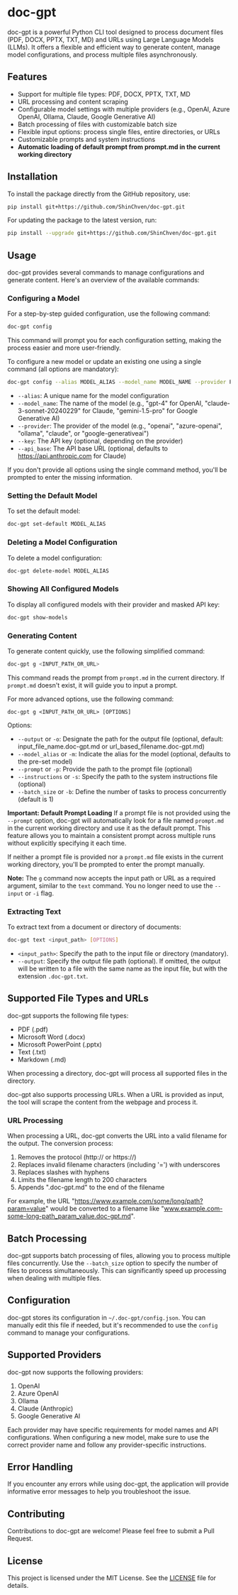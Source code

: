 # doc-gpt

doc-gpt is a powerful Python CLI tool designed to process document files (PDF, DOCX, PPTX, TXT, MD) and URLs using Large Language Models (LLMs). It offers a flexible and efficient way to generate content, manage model configurations, and process multiple files asynchronously.

## Features

- Support for multiple file types: PDF, DOCX, PPTX, TXT, MD
- URL processing and content scraping
- Configurable model settings with multiple providers (e.g., OpenAI, Azure OpenAI, Ollama, Claude, Google Generative AI)
- Batch processing of files with customizable batch size
- Flexible input options: process single files, entire directories, or URLs
- Customizable prompts and system instructions
- **Automatic loading of default prompt from prompt.md in the current working directory**

## Installation

To install the package directly from the GitHub repository, use:

```bash
pip install git+https://github.com/ShinChven/doc-gpt.git
```

For updating the package to the latest version, run:

```bash
pip install --upgrade git+https://github.com/ShinChven/doc-gpt.git
```

## Usage

doc-gpt provides several commands to manage configurations and generate content. Here's an overview of the available commands:

### Configuring a Model

For a step-by-step guided configuration, use the following command:

```bash
doc-gpt config
```

This command will prompt you for each configuration setting, making the process easier and more user-friendly.


To configure a new model or update an existing one using a single command (all options are mandatory):

```bash
doc-gpt config --alias MODEL_ALIAS --model_name MODEL_NAME --provider PROVIDER --key API_KEY --api_base API_BASE
```

- `--alias`: A unique name for the model configuration
- `--model_name`: The name of the model (e.g., "gpt-4" for OpenAI, "claude-3-sonnet-20240229" for Claude, "gemini-1.5-pro" for Google Generative AI)
- `--provider`: The provider of the model (e.g., "openai", "azure-openai", "ollama", "claude", or "google-generativeai")
- `--key`: The API key (optional, depending on the provider)
- `--api_base`: The API base URL (optional, defaults to https://api.anthropic.com for Claude)

If you don't provide all options using the single command method, you'll be prompted to enter the missing information.

### Setting the Default Model

To set the default model:

```bash
doc-gpt set-default MODEL_ALIAS
```

### Deleting a Model Configuration

To delete a model configuration:

```bash
doc-gpt delete-model MODEL_ALIAS
```

### Showing All Configured Models

To display all configured models with their provider and masked API key:

```bash
doc-gpt show-models
```

### Generating Content

To generate content quickly, use the following simplified command:

```bash
doc-gpt g <INPUT_PATH_OR_URL>
```

This command reads the prompt from `prompt.md` in the current directory. If `prompt.md` doesn't exist, it will guide you to input a prompt.

For more advanced options, use the following command:

```
doc-gpt g <INPUT_PATH_OR_URL> [OPTIONS]
```

Options:
- `--output` or `-o`: Designate the path for the output file (optional, default: input_file_name.doc-gpt.md or url_based_filename.doc-gpt.md)
- `--model_alias` or `-m`: Indicate the alias for the model (optional, defaults to the pre-set model)
- `--prompt` or `-p`: Provide the path to the prompt file (optional)
- `--instructions` or `-s`: Specify the path to the system instructions file (optional)
- `--batch_size` or `-b`: Define the number of tasks to process concurrently (default is 1)

**Important: Default Prompt Loading**
If a prompt file is not provided using the `--prompt` option, doc-gpt will automatically look for a file named `prompt.md` in the current working directory and use it as the default prompt. This feature allows you to maintain a consistent prompt across multiple runs without explicitly specifying it each time.

If neither a prompt file is provided nor a `prompt.md` file exists in the current working directory, you'll be prompted to enter the prompt manually.

**Note:** The `g` command now accepts the input path or URL as a required argument, similar to the `text` command. You no longer need to use the `--input` or `-i` flag.

### Extracting Text

To extract text from a document or directory of documents:

```bash
doc-gpt text <input_path> [OPTIONS]
```

- `<input_path>`: Specify the path to the input file or directory (mandatory).
- `--output`: Specify the output file path (optional). If omitted, the output will be written to a file with the same name as the input file, but with the extension `.doc-gpt.txt`.


## Supported File Types and URLs

doc-gpt supports the following file types:
- PDF (.pdf)
- Microsoft Word (.docx)
- Microsoft PowerPoint (.pptx)
- Text (.txt)
- Markdown (.md)

When processing a directory, doc-gpt will process all supported files in the directory.

doc-gpt also supports processing URLs. When a URL is provided as input, the tool will scrape the content from the webpage and process it.

### URL Processing

When processing a URL, doc-gpt converts the URL into a valid filename for the output. The conversion process:
1. Removes the protocol (http:// or https://)
2. Replaces invalid filename characters (including '=') with underscores
3. Replaces slashes with hyphens
4. Limits the filename length to 200 characters
5. Appends ".doc-gpt.md" to the end of the filename

For example, the URL "https://www.example.com/some/long/path?param=value" would be converted to a filename like "www.example.com-some-long-path_param_value.doc-gpt.md".

## Batch Processing

doc-gpt supports batch processing of files, allowing you to process multiple files concurrently. Use the `--batch_size` option to specify the number of files to process simultaneously. This can significantly speed up processing when dealing with multiple files.

## Configuration

doc-gpt stores its configuration in `~/.doc-gpt/config.json`. You can manually edit this file if needed, but it's recommended to use the `config` command to manage your configurations.

## Supported Providers

doc-gpt now supports the following providers:
1. OpenAI
2. Azure OpenAI
3. Ollama
4. Claude (Anthropic)
5. Google Generative AI

Each provider may have specific requirements for model names and API configurations. When configuring a new model, make sure to use the correct provider name and follow any provider-specific instructions.

## Error Handling

If you encounter any errors while using doc-gpt, the application will provide informative error messages to help you troubleshoot the issue.

## Contributing

Contributions to doc-gpt are welcome! Please feel free to submit a Pull Request.

## License

This project is licensed under the MIT License. See the [LICENSE](LICENSE) file for details.
